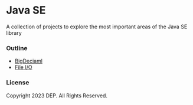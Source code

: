 # Java SE

A collection of projects to explore the most important areas of the Java SE library

### Outline

- [BigDeciaml](/big-decimal/)
- [File I/O](/file-io/)

### License
Copyright 2023 DEP. All Rights Reserved.